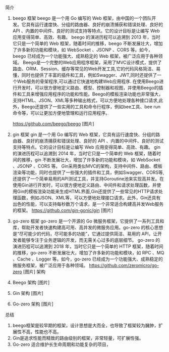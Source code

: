 简介
1. beego 框架
   beego 是一个用 Go 编写的 Web 框架，由中国的一个团队开发。它具有运行速度快、分组的路由器、良好的崩溃捕获和错误处理、良好的 API 、内置的中间件、良好的测试支持等特点。它的设计目标是让编写 Web 应用变得简单、高效、有趣。
   beego 的演进历程可以追溯到 2013 年，当时它只是一个简单的 Web 框架，随着时间的推移，beego 不断发展壮大，增加了许多新的功能和模块，如 WebSocket 、JSONP 、CORS 等。如今，beego 已经成为一个功能强大、成熟稳定的 Web 框架，被广泛应用于各种领域。
   Beego是一个完整的Web应用程序框架，采用了MVC设计模式，提供了路由、ORM、Session、缓存等常见的Web开发工具,它的代码风格简洁、易懂，同时也提供了丰富的插件和工具，例如Swagger、JWT,同时还提供了一个Web服务的骨架程序,可以通过它快速地构建Web应用程序.
   在使用Beego进行开发时，可以很方便地定义路由、模型、控制器和视图，并使用Beego的插件和工具来增强应用程序的功能和性能。Beego的模板渲染功能也非常强大，支持HTML、JSON、XML等多种输出格式，可以方便地处理各种接口请求,此外，Beego还提供了一些实用的工具和命令行程序，例如bee工具、bee run命令等，可以让更加方便地管理和运行应用程序。

    https://github.com/beego/beego
    [图片]
2. gin 框架
   gin 是一个用 Go 编写的 Web 框架，它具有运行速度快、分组的路由器、良好的崩溃捕获和错误处理、良好的 API 、内置的中间件、良好的测试支持等特点。它的设计目标是让编写 Web 应用变得简单、高效、有趣。
   gin 的演进历程可以追溯到 2014 年，当时它只是一个简单的 Web 框架，随着时间的推移，gin 不断发展壮大，增加了许多新的功能和模块，如 WebSocket 、JSONP 、CORS 等。
   Gin采用类似MVC的架构，支持中间件、路由、模板渲染等功能，同时也提供了一些强大的插件和工具，例如Swagger、CORS等,还提供了一个简单易用的API测试工具，并支持Goroutine池来实现高并发。在使用Gin进行开发时，可以很方便地定义路由、中间件和请求处理函数，并使用Gin的模板渲染功能来生成HTML界面,Gin还提供了一些常见的HTTP请求处理函数，例如JSON、XML等，可以方便地处理接口请求。此外，Gin还具有出色的性能，可以支持每秒数万个请求，是一个非常适合构建高并发Web服务的框架。
   https://github.com/gin-gonic/gin
   [图片]
3. go-zero 框架
   go-zero 是一个开源的 Go 微服务框架，它提供了一系列工具和库，帮助开发者快速构建高可用、高并发的微服务应用。go-zero 的核心思想是“尽可能少的代码，尽可能多的功能”，它通过提供简洁、易用的 API，让开发者能够专注于业务逻辑的开发，而无需关心过多的底层细节。
   go-zero 的演进历程可以追溯到 2018 年，当时它只是一个简单的 HTTP 框架，随着时间的推移，go-zero 不断发展壮大，增加了许多新的功能和模块，如 RPC 、MQ 、Cache 、Logger 等。如今，go-zero 已经成为一个功能强大、成熟稳定的微服务框架，被广泛应用于各种领域。
   https://github.com/zeromicro/go-zero
   [图片]
   架构
1. Beego 架构
   [图片]
2. Gin 架构
   [图片]
3. Go-zero 架构
   [图片]



总结
1. beego框架是较早期的框架，设计思想是大而全，也导致了框架较为臃肿，扩展性不高，性能也不高。
2. Gin是追求性能而精致的路由级别的框架，非常轻量，可扩展性强。
3. Go-zero 适合维护长生命周期和功能复杂的项目，
